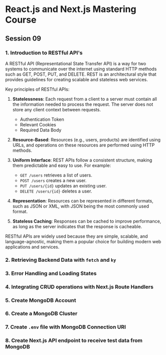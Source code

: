 # React.js and Next.js Mastering Course

## Session 09

### 1. Introduction to RESTful API's

A RESTful API (Representational State Transfer API) is a way for two systems to communicate over the internet using standard HTTP methods such as GET, POST, PUT, and DELETE. REST is an architectural style that provides guidelines for creating scalable and stateless web services.

Key principles of RESTful APIs:

1. **Statelessness**: Each request from a client to a server must contain all the information needed to process the request. The server does not store any client context between requests.

   - Authentication Token
   - Relevant Cookies
   - Required Data Body

2. **Resource-Based**: Resources (e.g., users, products) are identified using URLs, and operations on these resources are performed using HTTP methods.

3. **Uniform Interface**: REST APIs follow a consistent structure, making them predictable and easy to use. For example:

   - `GET /users` retrieves a list of users.
   - `POST /users` creates a new user.
   - `PUT /users/{id}` updates an existing user.
   - `DELETE /users/{id}` deletes a user.

4. **Representation**: Resources can be represented in different formats, such as JSON or XML, with JSON being the most commonly used format.

5. **Stateless Caching**: Responses can be cached to improve performance, as long as the server indicates that the response is cacheable.

RESTful APIs are widely used because they are simple, scalable, and language-agnostic, making them a popular choice for building modern web applications and services.

### 2. Retrieving Backend Data with `fetch` and `ky`

### 3. Error Handling and Loading States

### 4. Integrating CRUD operations with Next.js Route Handlers

### 5. Create MongoDB Account

### 6. Create a MongoDB Cluster

### 7. Create `.env` file with MongoDB Connection URI

### 8. Create Next.js API endpoint to receive test data from MongoDB

